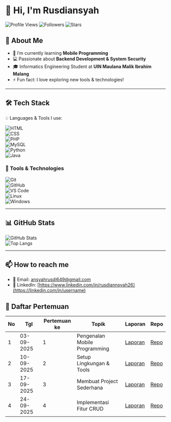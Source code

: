 # 👋 Hi, I'm Rusdiansyah  

![Profile Views](https://komarev.com/ghpvc/?username=Seeyuu26&color=blueviolet)
![Followers](https://img.shields.io/github/followers/Seeyuu26?style=social)
![Stars](https://img.shields.io/github/stars/Seeyuu26?style=social)

## 🚀 About Me  
- 🌱 I’m currently learning **Mobile Programming**  
- 💻 Passionate about **Backend Development & System Security**  
- 🎓 Informatics Engineering Student at **UIN Maulana Malik Ibrahim Malang**  
- ⚡ Fun fact: I love exploring new tools & technologies!  

---

## 🛠️ Tech Stack  
💡 Languages & Tools I use:  

![HTML](https://img.shields.io/badge/-HTML5-E34F26?style=flat&logo=html5&logoColor=white)  
![CSS](https://img.shields.io/badge/-CSS3-1572B6?style=flat&logo=css3&logoColor=white)  
![PHP](https://img.shields.io/badge/-PHP-777BB4?style=flat&logo=php&logoColor=white)  
![MySQL](https://img.shields.io/badge/-MySQL-4479A1?style=flat&logo=mysql&logoColor=white)  
![Python](https://img.shields.io/badge/-Python-3776AB?style=flat&logo=python&logoColor=white)  
![Java](https://img.shields.io/badge/-Java-007396?style=flat&logo=java&logoColor=white)  

### 🔧 Tools & Technologies  
![Git](https://img.shields.io/badge/-Git-F05032?style=flat&logo=git&logoColor=white)  
![GitHub](https://img.shields.io/badge/-GitHub-181717?style=flat&logo=github&logoColor=white)  
![VS Code](https://img.shields.io/badge/-VS%20Code-007ACC?style=flat&logo=visual-studio-code&logoColor=white)  
![Linux](https://img.shields.io/badge/-Linux-FCC624?style=flat&logo=linux&logoColor=black)  
![Windows](https://img.shields.io/badge/-Windows-0078D6?style=flat&logo=windows&logoColor=white)  
 

---

## 📊 GitHub Stats  
![GitHub Stats](https://github-readme-stats.vercel.app/api?username=Seeyuu26&show_icons=true&theme=tokyonight)  
![Top Langs](https://github-readme-stats.vercel.app/api/top-langs/?username=Seeyuu26&layout=compact&theme=tokyonight)  

---

## 📫 How to reach me  
- 📧 Email: ansyahrusdi649@gmail.com 
- 💼 LinkedIn: [https://www.linkedin.com/in/rusdiannsyah26](https://linkedin.com/in/username) 

## 📌 Daftar Pertemuan

| No | Tgl        | Pertemuan ke | Topik                          | Laporan | Repo |
|----|------------|--------------|--------------------------------|---------|------|
| 1  | 03-09-2025 | 1            | Pengenalan Mobile Programming  | [Laporan](#) | [Repo](#) |
| 2  | 10-09-2025 | 2            | Setup Lingkungan & Tools       | [Laporan](#) | [Repo](#) |
| 3  | 17-09-2025 | 3            | Membuat Project Sederhana      | [Laporan](#) | [Repo](#) |
| 4  | 24-09-2025 | 4            | Implementasi Fitur CRUD        | [Laporan](#) | [Repo](#) |
